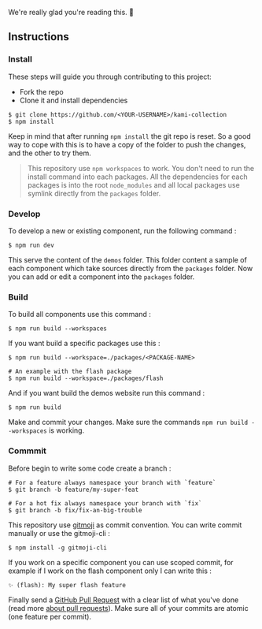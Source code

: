 We're really glad you're reading this. 👏

## Instructions
### Install
These steps will guide you through contributing to this project:

- Fork the repo
- Clone it and install dependencies

```
$ git clone https://github.com/<YOUR-USERNAME>/kami-collection
$ npm install
```

Keep in mind that after running `npm install` the git repo is reset. So a good way to cope with this is to have a copy of the folder to push the changes, and the other to try them. 

> This repository use `npm workspaces` to work. You don't need to run the install command into each packages. All the dependencies for each packages is into the root `node_modules` and all local packages use symlink directly from the ``packages`` folder. 

### Develop

To develop a new or existing component, run the following command :

```
$ npm run dev
```

This serve the content of the ``demos`` folder. This folder content a sample of each component which take sources directly from the `packages` folder. Now you can add or edit a component into the `packages` folder.


### Build 

To build all components use this command :

```console
$ npm run build --workspaces
```

If you want build a specific packages use this :

```console
$ npm run build --workspace=./packages/<PACKAGE-NAME>

# An example with the flash package
$ npm run build --workspace=./packages/flash
```

And if you want build the demos website run this command :

```console
$ npm run build
```

Make and commit your changes. Make sure the commands ``npm run build --workspaces`` is working.

### Commmit

Before begin to write some code create a branch :

```console
# For a feature always namespace your branch with `feature`
$ git branch -b feature/my-super-feat

# For a hot fix always namespace your branch with `fix`
$ git branch -b fix/fix-an-big-trouble
```

This repository use [gitmoji](https://gitmoji.dev/) as commit convention. You can write commit manually or use the gitmoji-cli :

```console
$ npm install -g gitmoji-cli
```

If you work on a specific component you can use scoped commit, for example if I work on the flash component only I can write this :

```
✨ (flash): My super flash feature
```


Finally send a [GitHub Pull Request](https://github.com/alexjoverm/typescript-library-starter/compare?expand=1) with a clear list of what you've done (read more [about pull requests](https://help.github.com/articles/about-pull-requests/)). Make sure all of your commits are atomic (one feature per commit).